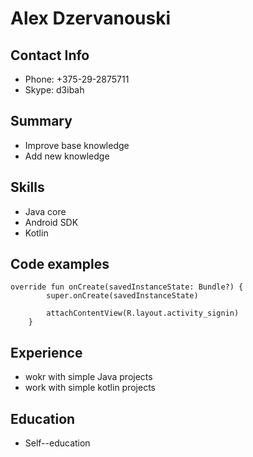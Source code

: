 # Alex Dzervanouski

## Contact Info

* Phone: +375-29-2875711
* Skype: d3ibah

## Summary

* Improve base knowledge
* Add new knowledge

## Skills 

* Java core
* Android SDK
* Kotlin

## Code examples

```
override fun onCreate(savedInstanceState: Bundle?) {
        super.onCreate(savedInstanceState)

        attachContentView(R.layout.activity_signin)
    }
```

## Experience

* wokr with simple Java projects
* work with simple kotlin projects

## Education 

* Self--education